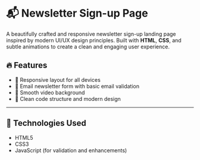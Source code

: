 # 📬 Newsletter Sign-up Page

A beautifully crafted and responsive newsletter sign-up landing page inspired by modern UI/UX design principles. Built with **HTML**, **CSS**, and subtle animations to create a clean and engaging user experience.

## 🔥 Features

- 🎯 Responsive layout for all devices
- 💌 Email newsletter form with basic email validation
- 🎥 Smooth video background
- 🧭 Clean code structure and modern design

---

## 🚀 Technologies Used

- HTML5
- CSS3
- JavaScript (for validation and enhancements)


